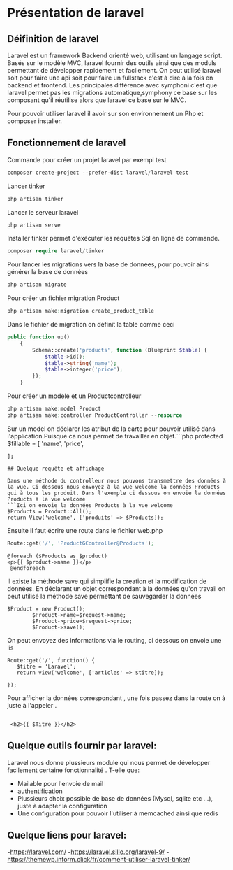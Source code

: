 # Présentation de laravel

## Déifinition de laravel

Laravel est un framework Backend orienté web, utilisant un langage script. Basés sur le modèle MVC, laravel fournir des outils ainsi que des moduls permettant de développer rapidement et facilement.
On peut utilisé laravel soit pour faire une api soit pour faire un fullstack c'est à dire à la fois en backend et frontend.
Les principales différence avec symphoni c'est que laravel permet pas les migrations automatique,symphony ce base sur les composant qu'il réutilise alors que laravel ce base sur le MVC.

Pour pouvoir utiliser laravel il avoir sur son environnement un Php et composer installer.

## Fonctionnement de laravel

Commande pour créer un projet laravel par exempl test
```php
composer create-project --prefer-dist laravel/laravel test
```

Lancer tinker
```php
php artisan tinker
```

Lancer le serveur laravel
```php
php artisan serve
```

Installer tinker permet d'exécuter les requêtes Sql en ligne de commande.
```php
composer require laravel/tinker
```
Pour lancer les migrations vers la base de données, pour pouvoir ainsi générer la base de données
```php
php artisan migrate
```

Pour créer un fichier migration Product
```php
php artisan make:migration create_product_table
```

Dans le fichier de migration on définit la table comme ceci
```php
public function up()
    {
        Schema::create('products', function (Blueprint $table) {
            $table->id();
            $table->string('name');
            $table->integer('price');
        });
    }
```  
Pour créer un modele et un Productcontrolleur
```php
php artisan make:model Product
php artisan make:controller ProductController --resource
```      
Sur un model on déclarer les atribut de la carte pour pouvoir utilisé dans l'application.Puisque ca nous permet de travailler en objet.```php
 protected $fillable = [
        'name',
        'price',
       
    ];
```  
## Quelque requête et affichage

Dans une méthode du controlleur nous pouvons transmettre des données à la vue. Ci dessous nous envoyez à la vue welcome la données Products qui à tous les produit. Dans l'exemple ci dessous on envoie la données Products à la vue welcome
```Ici on envoie la données Products à la vue welcome
$Products = Product::All();
return View('welcome', ['produits' => $Products]);
```
Ensuite il faut écrire une route dans le fichier web.php
```php
Route::get('/', 'ProductGController@Products');
```
```
@foreach ($Products as $product)
<p>{{ $product->name }}</p>
 @endforeach
```

Il existe la méthode save qui simplifie la creation et la modification de données. En déclarant un objet correspondant à la données qu'on travail on peut utilisé la méthode save permettant de sauvegarder la données
```Ici on envoie la données Products à la vue welcome
$Product = new Product();
        $Product->name=$request->name;
        $Product->price=$request->price;
        $Product->save();
```

On peut envoyez des informations via le routing, ci dessous on envoie une lis
```
Route::get('/', function() {
   $titre = 'Laravel';
   return view('welcome', ['articles' => $titre]);
   
});
```
Pour afficher la données correspondant , une fois passez dans la route on à juste à l'appeler .
```

 <h2>{{ $Titre }}</h2>
```

## Quelque outils fournir par laravel:
Laravel nous donne plussieurs module qui nous permet de développer facilement certaine fonctionnalité .
T-elle que:
- Mailable pour l'envoie de mail
- authentification
- Plussieurs choix possible de base de données (Mysql, sqlite etc ...), juste à adapter la configuration
- Une configuration pour pouvoir l'utiliser à memcached ainsi que redis

## Quelque liens pour laravel:
-https://laravel.com/
-https://laravel.sillo.org/laravel-9/
-https://themewp.inform.click/fr/comment-utiliser-laravel-tinker/


